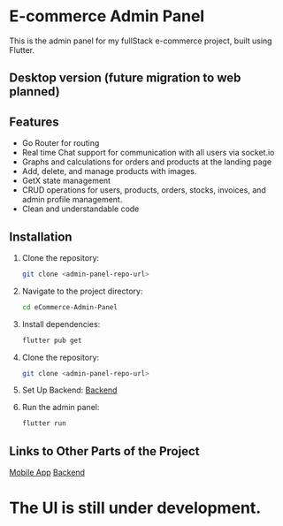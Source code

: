 # E-commerce Admin Panel

This is the admin panel for my fullStack e-commerce project, built using Flutter. 

## Desktop version (future migration to web planned)

## Features
- Go Router for routing
- Real time Chat support for communication with all users via socket.io
- Graphs and calculations for orders and products at the landing page
- Add, delete, and manage products with images.
- GetX state management
- CRUD operations for users, products, orders, stocks, invoices, and admin profile management.
- Clean and understandable code

## Installation
1. Clone the repository:
   ```bash
   git clone <admin-panel-repo-url>
2. Navigate to the project directory:
   ```bash
   cd eCommerce-Admin-Panel
3. Install dependencies:
   ```bash
   flutter pub get
4. Clone the repository:
   ```bash
   git clone <admin-panel-repo-url>
5. Set Up Backend:
   [Backend](https://github.com/as3hr/E-commerce-Backend)
   
7. Run the admin panel:
   ```bash
   flutter run

## Links to Other Parts of the Project
[Mobile App](https://github.com/as3hr/E-commerce)
[Backend](https://github.com/as3hr/E-commerce-Backend)

# The UI is still under development.
